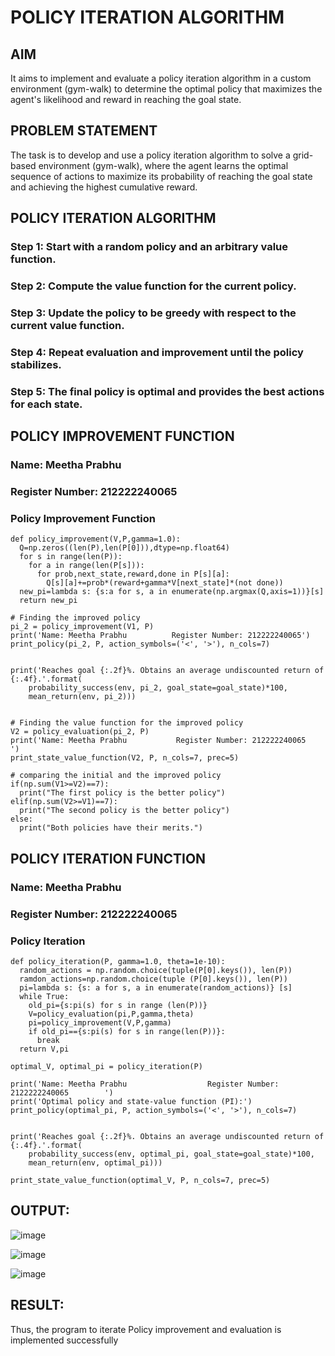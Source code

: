 # POLICY ITERATION ALGORITHM

## AIM
It aims to implement and evaluate a policy iteration algorithm in a custom environment (gym-walk) to determine the optimal policy that maximizes the agent's likelihood and reward in reaching the goal state.

## PROBLEM STATEMENT
The task is to develop and use a policy iteration algorithm to solve a grid-based environment (gym-walk), where the agent learns the optimal sequence of actions to maximize its probability of reaching the goal state and achieving the highest cumulative reward.

## POLICY ITERATION ALGORITHM
### Step 1: Start with a random policy and an arbitrary value function.
### Step 2: Compute the value function for the current policy.
### Step 3: Update the policy to be greedy with respect to the current value function.
### Step 4: Repeat evaluation and improvement until the policy stabilizes.
### Step 5: The final policy is optimal and provides the best actions for each state.

## POLICY IMPROVEMENT FUNCTION
### Name: Meetha Prabhu
### Register Number: 212222240065

### Policy Improvement Function
```
def policy_improvement(V,P,gamma=1.0):
  Q=np.zeros((len(P),len(P[0])),dtype=np.float64)
  for s in range(len(P)):
    for a in range(len(P[s])):
      for prob,next_state,reward,done in P[s][a]:
        Q[s][a]+=prob*(reward+gamma*V[next_state]*(not done))
  new_pi=lambda s: {s:a for s, a in enumerate(np.argmax(Q,axis=1))}[s]
  return new_pi

# Finding the improved policy
pi_2 = policy_improvement(V1, P)
print('Name: Meetha Prabhu          Register Number: 212222240065')
print_policy(pi_2, P, action_symbols=('<', '>'), n_cols=7)


print('Reaches goal {:.2f}%. Obtains an average undiscounted return of {:.4f}.'.format(
    probability_success(env, pi_2, goal_state=goal_state)*100,
    mean_return(env, pi_2)))


# Finding the value function for the improved policy
V2 = policy_evaluation(pi_2, P)
print('Name: Meetha Prabhu           Register Number: 212222240065     ')
print_state_value_function(V2, P, n_cols=7, prec=5)

# comparing the initial and the improved policy
if(np.sum(V1>=V2)==7):
  print("The first policy is the better policy")
elif(np.sum(V2>=V1)==7):
  print("The second policy is the better policy")
else:
  print("Both policies have their merits.")
```

## POLICY ITERATION FUNCTION
### Name:  Meetha Prabhu
### Register Number: 212222240065

### Policy Iteration
```
def policy_iteration(P, gamma=1.0, theta=1e-10):
  random_actions = np.random.choice(tuple(P[0].keys()), len(P))
  ramdon_actions=np.random.choice(tuple (P[0].keys()), len(P))
  pi=lambda s: {s: a for s, a in enumerate(random_actions)} [s]
  while True:
    old_pi={s:pi(s) for s in range (len(P))}
    V=policy_evaluation(pi,P,gamma,theta)
    pi=policy_improvement(V,P,gamma)
    if old_pi=={s:pi(s) for s in range(len(P))}:
      break
  return V,pi

optimal_V, optimal_pi = policy_iteration(P)

print('Name: Meetha Prabhu                  Register Number: 2122222240065        ')
print('Optimal policy and state-value function (PI):')
print_policy(optimal_pi, P, action_symbols=('<', '>'), n_cols=7)


print('Reaches goal {:.2f}%. Obtains an average undiscounted return of {:.4f}.'.format(
    probability_success(env, optimal_pi, goal_state=goal_state)*100,
    mean_return(env, optimal_pi)))

print_state_value_function(optimal_V, P, n_cols=7, prec=5)
```

## OUTPUT:
![image](https://github.com/user-attachments/assets/6ccd57a7-21b4-4699-ad97-34e915530921)

![image](https://github.com/user-attachments/assets/c33168e2-2f60-48e5-aa49-bc79204253f7)

![image](https://github.com/user-attachments/assets/e296bf63-e609-44ed-8319-ec8eb8be27ff)



## RESULT:
Thus, the program to iterate Policy improvement and evaluation is implemented successfully
